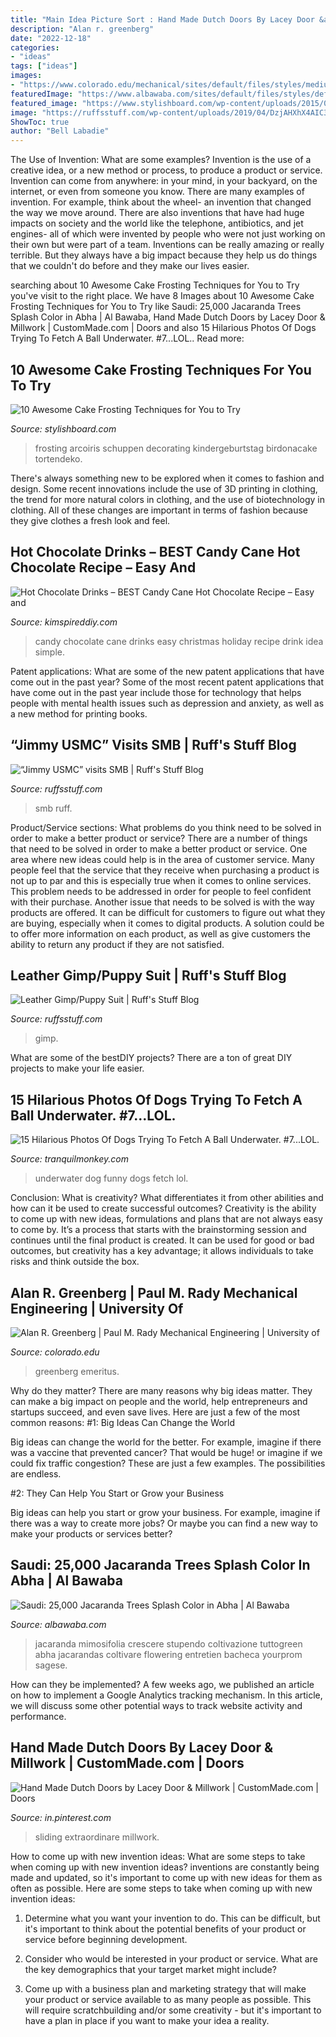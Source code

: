 ```yaml
---
title: "Main Idea Picture Sort : Hand Made Dutch Doors By Lacey Door &amp; Millwork"
description: "Alan r. greenberg"
date: "2022-12-18"
categories:
- "ideas"
tags: ["ideas"]
images:
- "https://www.colorado.edu/mechanical/sites/default/files/styles/medium/public/people/alan.jpg?itok=OkE1CJKI"
featuredImage: "https://www.albawaba.com/sites/default/files/styles/default/public/2021-06/shutterstock_516488491.jpg?itok=IR85TrYu"
featured_image: "https://www.stylishboard.com/wp-content/uploads/2015/01/320.jpg"
image: "https://ruffsstuff.com/wp-content/uploads/2019/04/DzjAHXhX4AIC3fi.jpg"
ShowToc: true
author: "Bell Labadie"
---
```



The Use of Invention: What are some examples?
Invention is the use of a creative idea, or a new method or process, to produce a product or service. Invention can come from anywhere: in your mind, in your backyard, on the internet, or even from someone you know. 
There are many examples of invention. For example, think about the wheel- an invention that changed the way we move around. There are also inventions that have had huge impacts on society and the world like the telephone, antibiotics, and jet engines- all of which were invented by people who were not just working on their own but were part of a team. 
Inventions can be really amazing or really terrible. But they always have a big impact because they help us do things that we couldn't do before and they make our lives easier.

	

		
searching about 10 Awesome Cake Frosting Techniques for You to Try you've visit to the right place. We have 8 Images about 10 Awesome Cake Frosting Techniques for You to Try like Saudi: 25,000 Jacaranda Trees Splash Color in Abha | Al Bawaba, Hand Made Dutch Doors by Lacey Door &amp; Millwork | CustomMade.com | Doors and also 15 Hilarious Photos Of Dogs Trying To Fetch A Ball Underwater. #7...LOL.. Read more:
		
    
## 10 Awesome Cake Frosting Techniques For You To Try

<img loading=lazy src="https://www.stylishboard.com/wp-content/uploads/2015/01/320.jpg" onerror="this.onerror=null;this.src='https://tse3.mm.bing.net/th?id=OIP.9Y4tyA-NivsyF2ePrAsPMAHaKp&amp;pid=15.1';" alt="10 Awesome Cake Frosting Techniques for You to Try">

_Source: stylishboard.com_

>frosting arcoiris schuppen decorating kindergeburtstag birdonacake tortendeko. 

	

There's always something new to be explored when it comes to fashion and design. Some recent innovations include the use of 3D printing in clothing, the trend for more natural colors in clothing, and the use of biotechnology in clothing. All of these changes are important in terms of fashion because they give clothes a fresh look and feel.

    
## Hot Chocolate Drinks – BEST Candy Cane Hot Chocolate Recipe – Easy And

<img loading=lazy src="https://kimspireddiy.com/wp-content/uploads/2020/11/candy-cane-hot-chocolate-1-1.jpg" onerror="this.onerror=null;this.src='https://tse4.mm.bing.net/th?id=OIP.Pmt8ZRq5Qsoupl1i3SBSygHaLH&amp;pid=15.1';" alt="Hot Chocolate Drinks – BEST Candy Cane Hot Chocolate Recipe – Easy and">

_Source: kimspireddiy.com_

>candy chocolate cane drinks easy christmas holiday recipe drink idea simple. 

	

Patent applications: What are some of the new patent applications that have come out in the past year?
Some of the most recent patent applications that have come out in the past year include those for technology that helps people with mental health issues such as depression and anxiety, as well as a new method for printing books.

    
## “Jimmy USMC” Visits SMB | Ruff&#039;s Stuff Blog

<img loading=lazy src="http://ruffsstuff.com/wp-content/uploads/2017/10/IMG_8789-A-200x300.jpg" onerror="this.onerror=null;this.src='https://tse2.mm.bing.net/th?id=OIP.4hgDjd1iqpOwvT7hCGTt1AAAAA&amp;pid=15.1';" alt="“Jimmy USMC” visits SMB | Ruff&#039;s Stuff Blog">

_Source: ruffsstuff.com_

>smb ruff. 

	

Product/Service sections: What problems do you think need to be solved in order to make a better product or service?
There are a number of things that need to be solved in order to make a better product or service. One area where new ideas could help is in the area of customer service. Many people feel that the service that they receive when purchasing a product is not up to par and this is especially true when it comes to online services. This problem needs to be addressed in order for people to feel confident with their purchase. Another issue that needs to be solved is with the way products are offered. It can be difficult for customers to figure out what they are buying, especially when it comes to digital products. A solution could be to offer more information on each product, as well as give customers the ability to return any product if they are not satisfied.

    
## Leather Gimp/Puppy Suit | Ruff&#039;s Stuff Blog

<img loading=lazy src="https://ruffsstuff.com/wp-content/uploads/2019/04/DzjAHXhX4AIC3fi.jpg" onerror="this.onerror=null;this.src='https://tse2.mm.bing.net/th?id=OIP.4k-Pmvf93j1OlMqcjSpoCQHaJ4&amp;pid=15.1';" alt="Leather Gimp/Puppy Suit | Ruff&#039;s Stuff Blog">

_Source: ruffsstuff.com_

>gimp. 

	

What are some of the bestDIY projects?
There are a ton of great DIY projects to make your life easier.

    
## 15 Hilarious Photos Of Dogs Trying To Fetch A Ball Underwater. #7...LOL.

<img loading=lazy src="https://tranquilmonkey.com/wp-content/uploads/2014/07/funny-underwater-dog-photos-2.jpg" onerror="this.onerror=null;this.src='https://tse4.mm.bing.net/th?id=OIP.54FVa1Esf72Vg0sxzmeRHgHaHX&amp;pid=15.1';" alt="15 Hilarious Photos Of Dogs Trying To Fetch A Ball Underwater. #7...LOL.">

_Source: tranquilmonkey.com_

>underwater dog funny dogs fetch lol. 

	

Conclusion: What is creativity? What differentiates it from other abilities and how can it be used to create successful outcomes?
Creativity is the ability to come up with new ideas, formulations and plans that are not always easy to come by. It’s a process that starts with the brainstorming session and continues until the final product is created. It can be used for good or bad outcomes, but creativity has a key advantage; it allows individuals to take risks and think outside the box.

    
## Alan R. Greenberg | Paul M. Rady Mechanical Engineering | University Of

<img loading=lazy src="https://www.colorado.edu/mechanical/sites/default/files/styles/medium/public/people/alan.jpg?itok=OkE1CJKI" onerror="this.onerror=null;this.src='https://tse4.mm.bing.net/th?id=OIP.KKWncMGfCRWvqIZMO9QoPwHaLI&amp;pid=15.1';" alt="Alan R. Greenberg | Paul M. Rady Mechanical Engineering | University of">

_Source: colorado.edu_

>greenberg emeritus. 

	

Why do they matter?
There are many reasons why big ideas matter. They can make a big impact on people and the world, help entrepreneurs and startups succeed, and even save lives. Here are just a few of the most common reasons:
#1: Big Ideas Can Change the World

Big ideas can change the world for the better. For example, imagine if there was a vaccine that prevented cancer? That would be huge! or imagine if we could fix traffic congestion? These are just a few examples. The possibilities are endless.

#2: They Can Help You Start or Grow your Business

Big ideas can help you start or grow your business. For example, imagine if there was a way to create more jobs? Or maybe you can find a new way to make your products or services better?

    
## Saudi: 25,000 Jacaranda Trees Splash Color In Abha | Al Bawaba

<img loading=lazy src="https://www.albawaba.com/sites/default/files/styles/default/public/2021-06/shutterstock_516488491.jpg?itok=IR85TrYu" onerror="this.onerror=null;this.src='https://tse1.mm.bing.net/th?id=OIP.eObOTHQtP_6sZvhqZg69CwHaE8&amp;pid=15.1';" alt="Saudi: 25,000 Jacaranda Trees Splash Color in Abha | Al Bawaba">

_Source: albawaba.com_

>jacaranda mimosifolia crescere stupendo coltivazione tuttogreen abha jacarandas coltivare flowering entretien bacheca yourprom sagese. 

	

How can they be implemented?
A few weeks ago, we published an article on how to implement a Google Analytics tracking mechanism. In this article, we will discuss some other potential ways to track website activity and performance.

    
## Hand Made Dutch Doors By Lacey Door &amp; Millwork | CustomMade.com | Doors

<img loading=lazy src="https://i.pinimg.com/736x/8d/a4/e6/8da4e695456c83cc3e86ab9608287cb2--half-doors-sliding-doors.jpg" onerror="this.onerror=null;this.src='https://tse1.mm.bing.net/th?id=OIP.rp1tjbnqPp3n6aURL6bQngHaJ4&amp;pid=15.1';" alt="Hand Made Dutch Doors by Lacey Door &amp; Millwork | CustomMade.com | Doors">

_Source: in.pinterest.com_

>sliding extraordinare millwork. 

	

How to come up with new invention ideas: What are some steps to take when coming up with new invention ideas?
inventions are constantly being made and updated, so it's important to come up with new ideas for them as often as possible. Here are some steps to take when coming up with new invention ideas:
1. Determine what you want your invention to do. This can be difficult, but it's important to think about the potential benefits of your product or service before beginning development.

2. Consider who would be interested in your product or service. What are the key demographics that your target market might include?

3. Come up with a business plan and marketing strategy that will make your product or service available to as many people as possible. This will require scratchbuilding and/or some creativity - but it's important to have a plan in place if you want to make your idea a reality.


